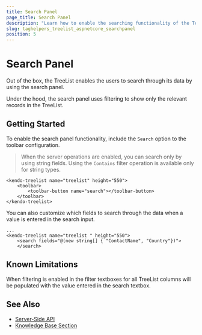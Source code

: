 ```yaml
---
title: Search Panel
page_title: Search Panel
description: "Learn how to enable the searching functionality of the Telerik UI TreeList for ASP.NET Core."
slug: taghelpers_treelist_aspnetcore_searchpanel
position: 5
---
```


# Search Panel

Out of the box, the TreeList enables the users to search through its data by using the search panel.

Under the hood, the search panel uses filtering to show only the relevant records in the TreeList.

## Getting Started

To enable the search panel functionality, include the `Search` option to the toolbar configuration.

> When the server operations are enabled, you can search only by using string fields. Using the `Contains` filter operation is available only for string types.

    <kendo-treelist name="treelist" height="550">
        <toolbar>
            <toolbar-button name="search"></toolbar-button>
        </toolbar>
    </kendo-treelist>

You can also customize which fields to search through the data when a value is entered in the search input.

    ...
    <kendo-treelist name="treelist " height="550">
        <search fields="@(new string[] { "ContactName", "Country"})">
        </search>

## Known Limitations

When filtering is enabled in the filter textboxes for all TreeList columns will be populated with the value entered in the search textbox.

## See Also

* [Server-Side API](/api/treelist)
* [Knowledge Base Section](/knowledge-base)
